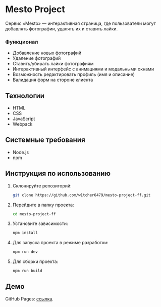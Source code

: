 # Mesto Project

Сервис «Mesto» — интерактивная страница, где пользователи могут добавлять фотографии, удалять их и ставить лайки.

### Функционал
- Добавление новых фотографий
- Удаление фотографий
- Ставить/убирать лайки фотографиям
- Интерактивный интерфейс с анимациями и модальными окнами
- Возможность редактировать профиль (имя и описание)
- Валидация форм на стороне клиента

## Технологии

- HTML
- CSS
- JavaScript
- Webpack

## Системные требования

- Node.js
- npm 

## Инструкция по использованию
1. Склонируйте репозиторий:
   ```bash
   git clone https://github.com/w1tcher6479/mesto-project-ff.git
2. Перейдите в папку проекта:
   ```bash
   cd mesto-project-ff
3. Установите зависимости:
   ```bash
   npm install
4. Для запуска проекта в режиме разработки:
   ```bash
   npm run dev
5. Для сборки проекта:
   ```bash
   npm run build

## Демо

GitHub Pages: [ссылка](https://w1tcher6479.github.io/mesto-project-ff/).
